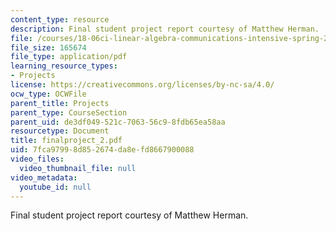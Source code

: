 ```yaml
---
content_type: resource
description: Final student project report courtesy of Matthew Herman.
file: /courses/18-06ci-linear-algebra-communications-intensive-spring-2004/7fca97998d852674da8efd8667900088_finalproject_2.pdf
file_size: 165674
file_type: application/pdf
learning_resource_types:
- Projects
license: https://creativecommons.org/licenses/by-nc-sa/4.0/
ocw_type: OCWFile
parent_title: Projects
parent_type: CourseSection
parent_uid: de3df049-521c-7063-56c9-8fdb65ea58aa
resourcetype: Document
title: finalproject_2.pdf
uid: 7fca9799-8d85-2674-da8e-fd8667900088
video_files:
  video_thumbnail_file: null
video_metadata:
  youtube_id: null
---
```

Final student project report courtesy of Matthew Herman.